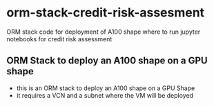 # orm-stack-credit-risk-assesment
ORM stack code for deployment of A100 shape where to run jupyter notebooks for credit risk assessment


## ORM Stack to deploy an A100 shape on a GPU shape

- this is an ORM stack to deploy an A100 shape on a GPU Shape
- it requires a VCN and a subnet where the VM will be deployed
